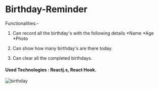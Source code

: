 # Birthday-Reminder

Functionalities:-

1. Can record all the birthday's with the following details
  *Name
  *Age
  *Photo
  
2. Can show how many birthday's are there today.

3. Can clear all the completed birthdays.

#### Used Technologies : Reactj.s, React Hook.

![birthday](https://user-images.githubusercontent.com/83206716/116550274-32b38d00-a914-11eb-9418-7b42b92a2d77.png)
